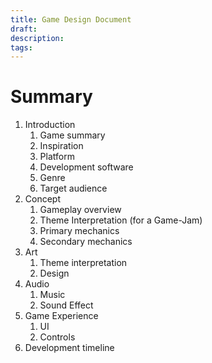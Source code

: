 ```yaml
---
title: Game Design Document
draft: 
description: 
tags:
---
```

# Summary
1. Introduction
	1. Game summary
	2. Inspiration
	3. Platform
	4. Development software
	5. Genre
	6. Target audience
2. Concept
	1. Gameplay overview
	2. Theme Interpretation (for a Game-Jam)
	3. Primary mechanics
	3. Secondary mechanics
3. Art
	1. Theme interpretation
	2. Design
4. Audio
	1. Music
	2. Sound Effect
5. Game Experience
	1. UI
	2. Controls
6. Development timeline